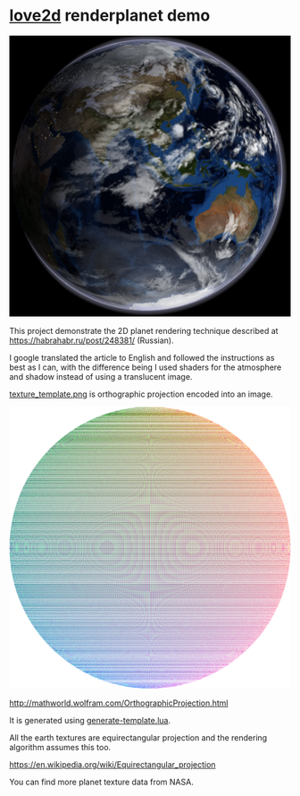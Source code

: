 # [love2d](http://love2d.org) renderplanet demo #

![Earth](/screenshot.png)

This project demonstrate the 2D planet rendering technique described at
https://habrahabr.ru/post/248381/ (Russian).

I google translated the article to English and followed the instructions
as best as I can, with the difference being I used shaders for the atmosphere
and shadow instead of using a translucent image.

[texture_template.png](/texture_template.png) is orthographic projection encoded into an image.

![template](/texture_template.png)

http://mathworld.wolfram.com/OrthographicProjection.html

It is generated using [generate-template.lua](/generate-template.lua).

All the earth textures are equirectangular projection and the rendering
algorithm assumes this too.

https://en.wikipedia.org/wiki/Equirectangular_projection

You can find more planet texture data from NASA.
